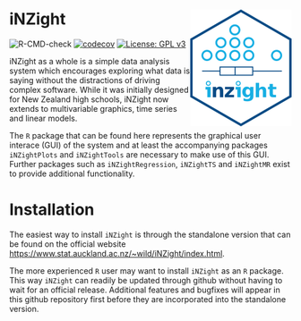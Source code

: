 # iNZight <img src="inst/images/inzight_hex.png" align="right" />
![R-CMD-check](https://github.com/iNZightVIT/iNZight/workflows/R-CMD-check/badge.svg)
[![codecov](https://codecov.io/gh/iNZightVIT/iNZight/branch/dev/graph/badge.svg)](https://codecov.io/gh/iNZightVIT/iNZight)
[![License: GPL v3](https://img.shields.io/badge/License-GPL%20v3-blue.svg)](http://www.gnu.org/licenses/gpl-3.0)

iNZight as a whole is a simple data analysis system which encourages exploring what data is saying without the distractions of driving complex software. While it was initially designed for New Zealand high schools, iNZight now extends to multivariable graphics, time series and linear models.

The `R` package that can be found here represents the graphical user interace (GUI) of the system and at least the accompanying packages `iNZightPlots` and `iNZightTools` are necessary to make use of this GUI. Further packages such as `iNZightRegression`, `iNZightTS` and `iNZightMR` exist to provide additional functionality.


Installation
=======

The easiest way to install `iNZight` is through the standalone version that can be found on the official website https://www.stat.auckland.ac.nz/~wild/iNZight/index.html.

The more experienced `R` user may want to install `iNZight` as an `R` package. This way `iNZight` can readily be updated through github without having to wait for an official release. Additional features and bugfixes will appear in this github repository first before they are incorporated into the standalone version.

